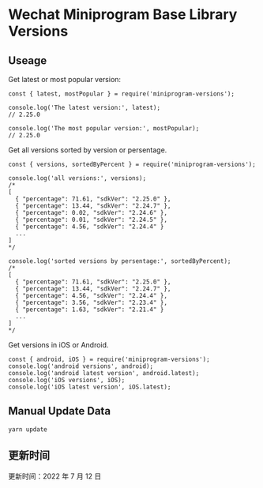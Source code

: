 
# Wechat Miniprogram Base Library Versions

## Useage

Get latest or most popular version:

```;
const { latest, mostPopular } = require('miniprogram-versions');

console.log('The latest version:', latest);
// 2.25.0

console.log('The most popular version:', mostPopular);
// 2.25.0

```

Get all versions sorted by version or persentage.

```
const { versions, sortedByPercent } = require('miniprogram-versions');

console.log('all versions:', versions);
/*
[
  { "percentage": 71.61, "sdkVer": "2.25.0" },
  { "percentage": 13.44, "sdkVer": "2.24.7" },
  { "percentage": 0.02, "sdkVer": "2.24.6" },
  { "percentage": 0.01, "sdkVer": "2.24.5" },
  { "percentage": 4.56, "sdkVer": "2.24.4" }
  ...
]
*/

console.log('sorted versions by persentage:', sortedByPercent);
/*
[
  { "percentage": 71.61, "sdkVer": "2.25.0" },
  { "percentage": 13.44, "sdkVer": "2.24.7" },
  { "percentage": 4.56, "sdkVer": "2.24.4" },
  { "percentage": 3.56, "sdkVer": "2.23.4" },
  { "percentage": 1.63, "sdkVer": "2.21.4" }
  ...
]
*/
```

Get versions in iOS or Android.

```
const { android, iOS } = require('miniprogram-versions');
console.log('android versions', android);
console.log('android latest version', android.latest);
console.log('iOS versions', iOS);
console.log('iOS latest version', iOS.latest);
```

## Manual Update Data

```
yarn update
```

## 更新时间

更新时间：2022 年 7 月 12 日
